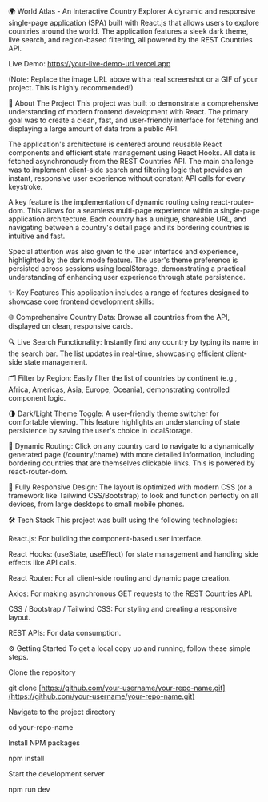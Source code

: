 🌍 World Atlas - An Interactive Country Explorer
A dynamic and responsive single-page application (SPA) built with React.js that allows users to explore countries around the world. The application features a sleek dark theme, live search, and region-based filtering, all powered by the REST Countries API.

Live Demo: https://your-live-demo-url.vercel.app

(Note: Replace the image URL above with a real screenshot or a GIF of your project. This is highly recommended!)

📖 About The Project
This project was built to demonstrate a comprehensive understanding of modern frontend development with React. The primary goal was to create a clean, fast, and user-friendly interface for fetching and displaying a large amount of data from a public API.

The application's architecture is centered around reusable React components and efficient state management using React Hooks. All data is fetched asynchronously from the REST Countries API. The main challenge was to implement client-side search and filtering logic that provides an instant, responsive user experience without constant API calls for every keystroke.

A key feature is the implementation of dynamic routing using react-router-dom. This allows for a seamless multi-page experience within a single-page application architecture. Each country has a unique, shareable URL, and navigating between a country's detail page and its bordering countries is intuitive and fast.

Special attention was also given to the user interface and experience, highlighted by the dark mode feature. The user's theme preference is persisted across sessions using localStorage, demonstrating a practical understanding of enhancing user experience through state persistence.

✨ Key Features
This application includes a range of features designed to showcase core frontend development skills:

🌐 Comprehensive Country Data: Browse all countries from the API, displayed on clean, responsive cards.

🔍 Live Search Functionality: Instantly find any country by typing its name in the search bar. The list updates in real-time, showcasing efficient client-side state management.

🗂️ Filter by Region: Easily filter the list of countries by continent (e.g., Africa, Americas, Asia, Europe, Oceania), demonstrating controlled component logic.

🌗 Dark/Light Theme Toggle: A user-friendly theme switcher for comfortable viewing. This feature highlights an understanding of state persistence by saving the user's choice in localStorage.

🚀 Dynamic Routing: Click on any country card to navigate to a dynamically generated page (/country/:name) with more detailed information, including bordering countries that are themselves clickable links. This is powered by react-router-dom.

📱 Fully Responsive Design: The layout is optimized with modern CSS (or a framework like Tailwind CSS/Bootstrap) to look and function perfectly on all devices, from large desktops to small mobile phones.

🛠️ Tech Stack
This project was built using the following technologies:

React.js: For building the component-based user interface.

React Hooks: (useState, useEffect) for state management and handling side effects like API calls.

React Router: For all client-side routing and dynamic page creation.

Axios: For making asynchronous GET requests to the REST Countries API.

CSS / Bootstrap / Tailwind CSS: For styling and creating a responsive layout.

REST APIs: For data consumption.

⚙️ Getting Started
To get a local copy up and running, follow these simple steps.

Clone the repository

git clone [https://github.com/your-username/your-repo-name.git](https://github.com/your-username/your-repo-name.git)

Navigate to the project directory

cd your-repo-name

Install NPM packages

npm install

Start the development server

npm run dev